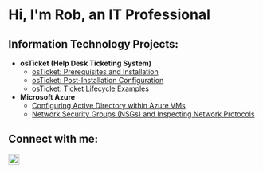 <h1>Hi, I'm Rob, an IT Professional

<h2>Information Technology Projects:</h2>

- <b>osTicket (Help Desk Ticketing System)</b>
  - [osTicket: Prerequisites and Installation](https://github.com/rwright3rd/osticket-prereqs)
  - [osTicket: Post-Installation Configuration](https://github.com/rwright3rd/post-install-config)
  - [osTicket: Ticket Lifecycle Examples](https://github.com/rwright3rd/ticket-lifecycle)
- <b>Microsoft Azure</b>
  - [Configuring Active Directory within Azure VMs](https://github.com/rwright3rd/Configuring-Active-Directory-within-Azure-VMs)
  - [Network Security Groups (NSGs) and Inspecting Network Protocols](https://github.com/rwright3rd/azure-network-protocols)

<h2>Connect with me:</h2>


[<img align="left" alt="Josh | LinkedIn" width="22px" src="https://cdn.jsdelivr.net/npm/simple-icons@v3/icons/linkedin.svg" />][linkedin]


[linkedin]: https://linkedin.com/in/

